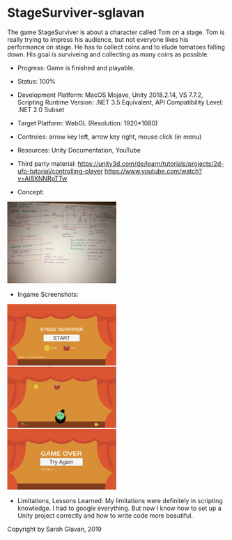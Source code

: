 # StageSurviver-sglavan
The game StageSurviver is about a character called Tom on a stage. 
Tom is really trying to impress his audience, but not everyone likes his performance on stage. 
He has to collect coins and to elude tomatoes falling down. 
His goal is surviveing and collecting as many coins as possible.

 + Progress: Game is finished and playable.

 + Status: 100%

 + Development Platform: MacOS Mojave, Unity 2018.2.14, VS 7.7.2, Scripting Runtime Version: .NET 3.5
   Equivalent, API Compatibility Level: .NET 2.0 Subset

 + Target Platform: WebGL (Resolution: 1920*1080)

 + Controles: arrow key left, arrow key right, mouse click (in menu)

 + Resources: Unity Documentation, YouTube

 + Third party material:
https://unity3d.com/de/learn/tutorials/projects/2d-ufo-tutorial/controlling-player
https://www.youtube.com/watch?v=AI8XNNRpTTw


 + Concept:
<div>
<img src="./Screenshots/Konzept_StageSurviver.jpg" width="250">
</div>

 + Ingame Screenshots:
<div>
<img src="./Screenshots/WelcomeScene.png" width="250">
</div>
<div>
<img src="./Screenshots/MainScene.png" width="250">
</div>
<div>
<img src="./Screenshots/GameOverScene.png" width="250">
</div>

 + Limitations, Lessons Learned:
   My limitations were definitely in scripting knowledge. I had to google everything.
   But now I know how to set up a Unity project correctly and how to write code more beautiful. 
   

Copyright by Sarah Glavan, 2019





